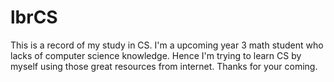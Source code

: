 # lbrCS
This is a record of my study in CS. I'm a upcoming year 3 math student who lacks of computer science knowledge. Hence I'm trying to learn CS by myself using those great resources from internet.
Thanks for your coming.
